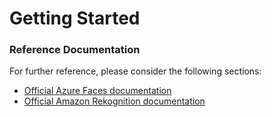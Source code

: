 # Getting Started

### Reference Documentation

For further reference, please consider the following sections:

* [Official Azure Faces documentation](https://westus.dev.cognitive.microsoft.com/docs/services/563879b61984550e40cbbe8d/operations/563879b61984550f3039523a)
* [Official Amazon Rekognition documentation](https://github.com/awsdocs/aws-doc-sdk-examples/tree/master/javav2/example_code/rekognition)
